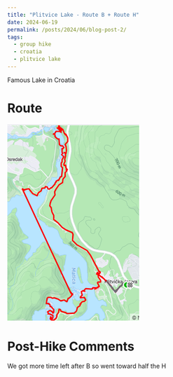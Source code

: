 ```yaml
---
title: "Plitvice Lake - Route B + Route H"
date: 2024-06-19
permalink: /posts/2024/06/blog-post-2/
tags:
  - group hike
  - croatia
  - plitvice lake
---
```


Famous Lake in Croatia

Route
======
<img src="/images/plitvice.png">

Post-Hike Comments
======
We got more time left after B so went toward half the H